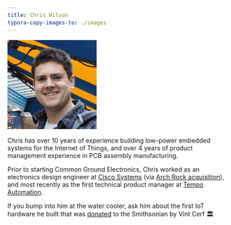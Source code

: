```yaml
---
title: Chris Wilson
typora-copy-images-to: ./images
---
```


![chris_200](images/chris_200.png)

Chris has over 10 years of experience building low-power embedded systems for the Internet of Things, and over 4 years of product management experience in PCB assembly manufacturing.

Prior to starting Common Ground Electronics, Chris worked as an electronics design engineer at [Cisco Systems](https://www.cisco.com/) (via [Arch Rock acquisition](https://www.cisco.com/c/en/us/about/corporate-strategy-office/acquisitions/arch-rock.html)), and most recently as the first technical product manager at [Tempo Automation](https://en.wikipedia.org/wiki/Tempo_Automation).

If you bump into him at the water cooler, ask him about the first IoT hardware he built that was [donated](https://www.si.edu/object/arch-rock-phynet-wireless-sensor-network%253Anmah_1822657) to the Smithsonian by Vint Cerf 🏛️
